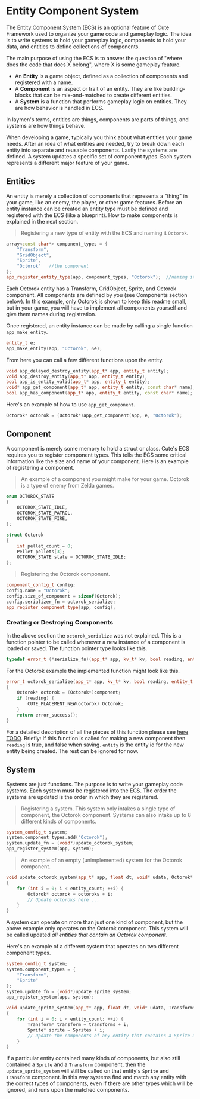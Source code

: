 # Entity Component System

The [Entity Component System](https://en.wikipedia.org/wiki/Entity_component_system) (ECS) is an optional feature of Cute Framework used to organize your game code and gameplay logic. The idea is to write systems to hold your gameplay logic, components to hold your data, and entities to define collections of components.

The main purpose of using the ECS is to answer the question of "where does the code that does X belong", where X is some gameplay feature.

* An **Entity** is a game object, defined as a collection of components and registered with a name.
* A **Component** is an aspect or trait of an entity. They are like building-blocks that can be mix-and-matched to create different entities.
* A **System** is a function that performs gameplay logic on entities. They are how behavior is handled in ECS.

In laymen's terms, entities are things, components are parts of things, and systems are how things behave.

When developing a game, typically you think about what entities your game needs. After an idea of what entities are needed, try to break down each entity into separate and reusable components. Lastly the systems are defined. A system updates a specific set of component types. Each system represents a different major feature of your game.

## Entities

An entity is merely a collection of components that represents a "thing" in your game, like an enemy, the player, or other game features. Before an entity instance can be created an entity type must be defined and registered with the ECS (like a blueprint). How to make components is explained in the next section.

> Registering a new type of entity with the ECS and naming it `Octorok`.

```cpp
array<const char*> component_types = {
	"Transform",
	"GridObject",
	"Sprite",
	"Octorok"	//the component
};
app_register_entity_type(app, component_types, "Octorok");	//naming it "Octorok"
```

Each Octorok entity has a Transform, GridObject, Sprite, and Octorok component. All components are defined by you (see Components section below). In this example, only Octorok is shown to keep this readme small, but in your game, you will have to implement all components yourself and give them names during registration.

Once registered, an entity instance can be made by calling a single function `app_make_entity`.

```cpp
entity_t e;
app_make_entity(app, "Octorok", &e);
```

From here you can call a few different functions upon the entity.

```cpp
void app_delayed_destroy_entity(app_t* app, entity_t entity);
void app_destroy_entity(app_t* app, entity_t entity);
bool app_is_entity_valid(app_t* app, entity_t entity);
void* app_get_component(app_t* app, entity_t entity, const char* name);
bool app_has_component(app_t* app, entity_t entity, const char* name);
```

Here's an example of how to use `app_get_component`.

```cpp
Octorok* octorok = (Octorok*)app_get_component(app, e, "Octorok");
```

## Component

A component is merely some memory to hold a struct or class. Cute's ECS requires you to register component types. This tells the ECS some critical information like the size and name of your component. Here is an example of registering a component.

> An example of a component you might make for your game. Octorok is a type of enemy from Zelda games.

```cpp
enum OCTOROK_STATE
{
	OCTOROK_STATE_IDLE,
	OCTOROK_STATE_PATROL,
	OCTOROK_STATE_FIRE,
};

struct Octorok
{
	int pellet_count = 0;
	Pellet pellets[3];
	OCTOROK_STATE state = OCTOROK_STATE_IDLE;
};
```

> Registering the Octorok component.

```cpp
component_config_t config;
config.name = "Octorok";
config.size_of_component = sizeof(Octorok);
config.serializer_fn = octorok_serialize;
app_register_component_type(app, config);
```

### Creating or Destroying Components

In the above section the `octorok_serialize` was not explained. This is a function pointer to be called whenever a new instance of a component is loaded or saved. The function pointer type looks like this.

```cpp
typedef error_t (*serialize_fn)(app_t* app, kv_t* kv, bool reading, entity_t entity, void* component, void* udata);
```

For the Octorok example the implemented function might look like this.

```cpp
error_t octorok_serialize(app_t* app, kv_t* kv, bool reading, entity_t entity, void* component, void* udata)
{
	Octorok* octorok = (Octorok*)component;
	if (reading) {
		CUTE_PLACEMENT_NEW(octorok) Octorok;
	}
	return error_success();
}
```

For a detailed description of all the pieces of this function please see [here TODO](broken_link). Briefly: If this function is called for making a new component then `reading` is true, and false when saving. `entity` is the entity id for the new entity being created. The rest can be ignored for now.

## System

Systems are just functions. The purpose is to write your gameplay code systems. Each system must be registered into the ECS. The order the systems are updated is the order in which they are registered.

> Registering a system. This system only intakes a single type of component, the Octorok component. Systems can also intake up to 8 different kinds of components.

```cpp
system_config_t system;
system.component_types.add("Octorok");
system.update_fn = (void*)update_octorok_system;
app_register_system(app, system);
```

> An example of an empty (unimplemented) system for the Octorok component.

```cpp
void update_octorok_system(app_t* app, float dt, void* udata, Octorok* octoroks, int entity_count)
{
	for (int i = 0; i < entity_count; ++i) {
		Octorok* octorok = octoroks + i;
		// Update octoroks here ...
	}
}
```

A system can operate on more than just one kind of component, but the above example only operates on the Octorok component. This system will be called updated *all entities that contain an Octorok component*.

Here's an example of a different system that operates on two different component types.


```cpp
system_config_t system;
system.component_types = {
	"Transform",
	"Sprite"
};
system.update_fn = (void*)update_sprite_system;
app_register_system(app, system);

void update_sprite_system(app_t* app, float dt, void* udata, Transform* transforms, Sprite* sprites, int entity_count)
{
	for (int i = 0; i < entity_count; ++i) {
		Transform* transform = transforms + i;
		Sprite* sprite = Sprites + i;
		// Update the components of any entity that contains a Sprite and a Transform here ...
	}
}
```

If a particular entity contained many kinds of components, but also still contained a `Sprite` and a `Transform` component, then the `update_sprite_system` will still be called on that entity's `Sprite` and `Transform` component. In this way systems find and match any entity with the correct types of components, even if there are other types which will be ignored, and runs upon the matched components.
